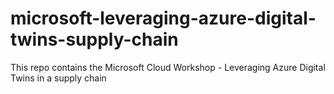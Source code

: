 # microsoft-leveraging-azure-digital-twins-supply-chain
This repo contains the Microsoft Cloud Workshop - Leveraging Azure Digital Twins in a supply chain

